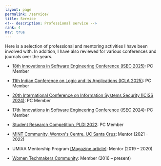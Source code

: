 ```yaml
---
layout: page
permalink: /service/
title: Service
<!-- description: Professional service -->
rank: 4
nav: true
---
```


Here is a selection of professional and mentoring activities I have been involved with. In addition, I have also reviewed for various conferences and journals over the years. 

<ul style="text-align:left">
	<li><p><a href="https://conf.researchr.org/home/isec-2025" target="_blank">18th Innovations in Software Engineering Conference (ISEC 2025)</a>: PC Member</p></li>
	<li><p><a href="	https://logicindia.org/icla/icla2025/" target="_blank">11th Indian Conference on Logic and its Applications (ICLA 2025)</a>: PC Member</p></li>
	<li><p><a href="https://iciss.isrdc.in" target="_blank">20th International Conference on Information Systems Security (ICISS 2024)</a>: PC Member</p></li>
	<li><p><a href="https://conf.researchr.org/home/isec-2024" target="_blank">17th Innovations in Software Engineering Conference (ISEC 2024)</a>: PC Member</p></li>
	<li><p><a href="https://pldi22.sigplan.org/track/pldi-2022-SRC" target="_blank">Student Research Competition, PLDI 2022</a>: PC Member</p></li>
	<li><p><a href="https://womenscenter.ucsc.edu/get-involved/mint-gallery-page.html" target="_blank">MINT Community, Womxn's Centre, UC Santa Cruz</a>: Mentor (2021 &ndash; 2022)</p></li>
	<li><p>UMIAA Mentorship Program <a href="http://alumnus.alumni.umich.edu/um-club-india-mentorship/" target="_blank">[Magazine article]</a>: Mentor (2019 &ndash; 2020)</p></li>
	<li><p><a href="https://www.womentechmakers.com" target="_blank">Women Techmakers Community</a>: Member (2016 &ndash; present)</p></li>
</ul>